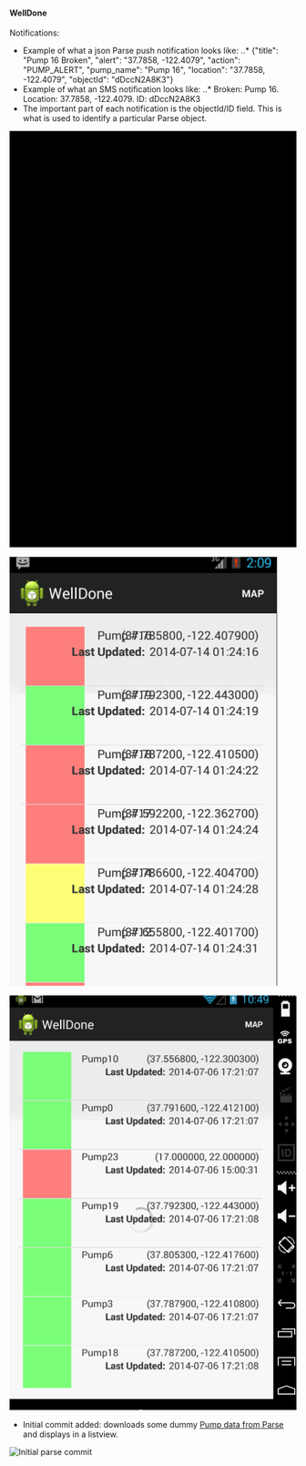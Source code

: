 #### WellDone

Notifications:

* Example of what a json Parse push notification looks like:
..* {"title": "Pump 16 Broken", "alert": "37.7858, -122.4079", "action":
"PUMP_ALERT", "pump_name": "Pump 16", "location": "37.7858,
-122.4079", "objectId": "dDccN2A8K3"}
* Example of what an SMS notification looks like:
..* Broken: Pump 16. Location: 37.7858, -122.4079. ID: dDccN2A8K3
* The important part of each notification is the objectId/ID
  field. This is what is used to identify a particular Parse object.

![Walkthrough](anim_walkthrough.gif)

![SMS Handling](anim_sms_handling.gif)

![Push Handling](anim_push_handling.gif)


- Initial commit added: downloads some dummy [Pump data from Parse](https://www.parse.com/apps/welldone--4/collections) and displays in a listview.

![Initial parse commit](https://raw.githubusercontent.com/kasiahayden/WellDone/master/AndroidMock-WellDone.png)
